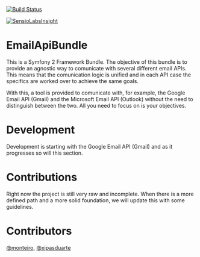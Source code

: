 [![Build Status](https://travis-ci.org/monteiro/EmailApiBundle.svg?branch=master)](https://travis-ci.org/monteiro/EmailApiBundle)

[![SensioLabsInsight](https://insight.sensiolabs.com/projects/3799d2c2-94c6-4128-b211-7dad2073b5c5/big.png)](https://insight.sensiolabs.com/projects/3799d2c2-94c6-4128-b211-7dad2073b5c5)

# EmailApiBundle
This is a Symfony 2 Framework Bundle. The objective of this bundle is to provide an agnostic way to comunicate with several different email APIs. This means that the comunication logic is unified and in each API case the specifics are worked over to achieve the same goals.

With this, a tool is provided to comunicate with, for example, the Google Email API (Gmail) and the Microsoft Email API (Outlook) without the need to distinguish between the two. All you need to focus on is your objectives.

# Development
Development is starting with the Google Email API (Gmail) and as it progresses so will this section.

# Contributions
Right now the project is still very raw and incomplete. When there is a more defined path and a more solid foundation, we will update this with some guidelines.

# Contributors
[@monteiro](https://monteiro.github.com), [@xipasduarte](https://xipasduarte.github.com)
